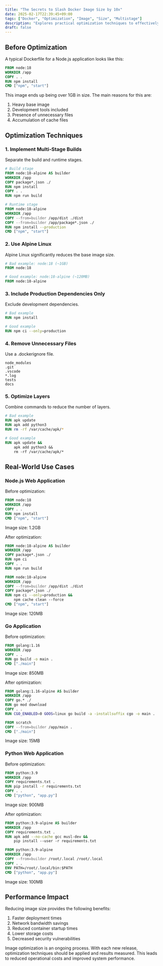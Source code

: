 ```yaml
---
title: "The Secrets to Slash Docker Image Size by 10x"
date: 2025-02-17T22:39:45+09:00
tags: ["Docker", "Optimization", "Image", "Size", "Multistage"]
description: "Explores practical optimization techniques to effectively reduce the size of Docker images with real-world examples."
draft: false
---
```


## Before Optimization

A typical Dockerfile for a Node.js application looks like this:

```dockerfile
FROM node:18
WORKDIR /app
COPY . .
RUN npm install
CMD ["npm", "start"]
```

This image ends up being over 1GB in size. The main reasons for this are:

1. Heavy base image
2. Development tools included
3. Presence of unnecessary files
4. Accumulation of cache files

## Optimization Techniques

### 1. Implement Multi-Stage Builds

Separate the build and runtime stages.

```dockerfile
# Build stage
FROM node:18-alpine AS builder
WORKDIR /app
COPY package*.json ./
RUN npm install
COPY . .
RUN npm run build

# Runtime stage
FROM node:18-alpine
WORKDIR /app
COPY --from=builder /app/dist ./dist
COPY --from=builder /app/package*.json ./
RUN npm install --production
CMD ["npm", "start"]
```

### 2. Use Alpine Linux

Alpine Linux significantly reduces the base image size.

```dockerfile
# Bad example: node:18 (~1GB)
FROM node:18

# Good example: node:18-alpine (~120MB)
FROM node:18-alpine
```

### 3. Include Production Dependencies Only

Exclude development dependencies.

```dockerfile
# Bad example
RUN npm install

# Good example
RUN npm ci --only=production
```

### 4. Remove Unnecessary Files

Use a .dockerignore file.

```
node_modules
.git
.vscode
*.log
tests
docs
```

### 5. Optimize Layers

Combine commands to reduce the number of layers.

```dockerfile
# Bad example
RUN apk update
RUN apk add python3
RUN rm -rf /var/cache/apk/*

# Good example
RUN apk update && 
    apk add python3 && 
    rm -rf /var/cache/apk/*
```

## Real-World Use Cases

### Node.js Web Application

Before optimization:

```dockerfile
FROM node:18
WORKDIR /app
COPY . .
RUN npm install
CMD ["npm", "start"]
```

Image size: 1.2GB

After optimization:

```dockerfile
FROM node:18-alpine AS builder
WORKDIR /app
COPY package*.json ./
RUN npm ci
COPY . .
RUN npm run build

FROM node:18-alpine
WORKDIR /app
COPY --from=builder /app/dist ./dist
COPY package*.json ./
RUN npm ci --only=production && 
    npm cache clean --force
CMD ["npm", "start"]
```

Image size: 120MB

### Go Application

Before optimization:

```dockerfile
FROM golang:1.16
WORKDIR /app
COPY . .
RUN go build -o main .
CMD ["./main"]
```

Image size: 850MB

After optimization:

```dockerfile
FROM golang:1.16-alpine AS builder
WORKDIR /app
COPY go.* ./
RUN go mod download
COPY . .
RUN CGO_ENABLED=0 GOOS=linux go build -a -installsuffix cgo -o main .

FROM scratch
COPY --from=builder /app/main .
CMD ["./main"]
```

Image size: 15MB

### Python Web Application

Before optimization:

```dockerfile
FROM python:3.9
WORKDIR /app
COPY requirements.txt .
RUN pip install -r requirements.txt
COPY . .
CMD ["python", "app.py"]
```

Image size: 900MB

After optimization:

```dockerfile
FROM python:3.9-alpine AS builder
WORKDIR /app
COPY requirements.txt .
RUN apk add --no-cache gcc musl-dev && 
    pip install --user -r requirements.txt

FROM python:3.9-alpine
WORKDIR /app
COPY --from=builder /root/.local /root/.local
COPY . .
ENV PATH=/root/.local/bin:$PATH
CMD ["python", "app.py"]
```

Image size: 100MB

## Performance Impact

Reducing image size provides the following benefits:

1. Faster deployment times
2. Network bandwidth savings
3. Reduced container startup times
4. Lower storage costs
5. Decreased security vulnerabilities

Image optimization is an ongoing process. With each new release, optimization techniques should be applied and results measured. This leads to reduced operational costs and improved system performance.

